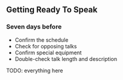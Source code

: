 ## Getting Ready To Speak

### Seven days before

* Confirm the schedule
* Check for opposing talks
* Confirm special equipment
* Double-check talk length and description

TODO: everything here

